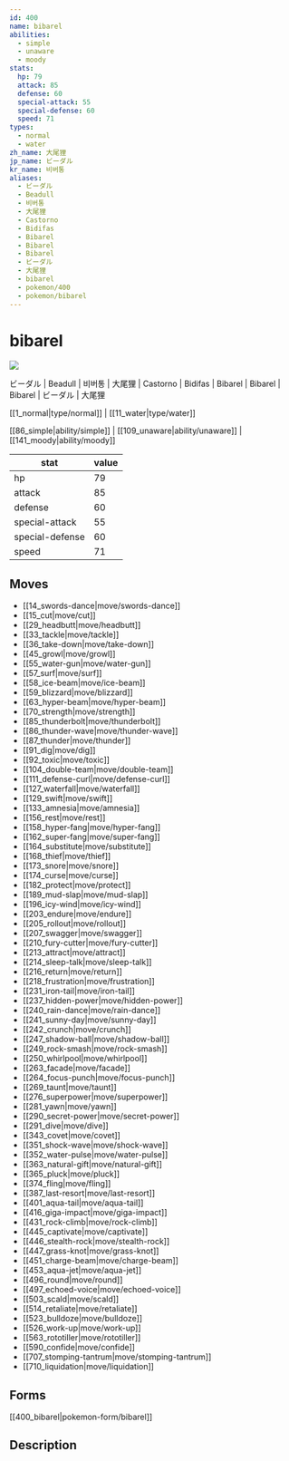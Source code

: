 ```yaml
---
id: 400
name: bibarel
abilities:
  - simple
  - unaware
  - moody
stats:
  hp: 79
  attack: 85
  defense: 60
  special-attack: 55
  special-defense: 60
  speed: 71
types:
  - normal
  - water
zh_name: 大尾狸
jp_name: ビーダル
kr_name: 비버통
aliases:
  - ビーダル
  - Beadull
  - 비버통
  - 大尾狸
  - Castorno
  - Bidifas
  - Bibarel
  - Bibarel
  - Bibarel
  - ビーダル
  - 大尾狸
  - bibarel
  - pokemon/400
  - pokemon/bibarel
---
```

# bibarel

![](https://raw.githubusercontent.com/PokeAPI/sprites/master/sprites/pokemon/400.png)

ビーダル | Beadull | 비버통 | 大尾狸 | Castorno | Bidifas | Bibarel | Bibarel | Bibarel | ビーダル | 大尾狸

[[1_normal|type/normal]] | [[11_water|type/water]]

[[86_simple|ability/simple]] | [[109_unaware|ability/unaware]] | [[141_moody|ability/moody]]

|stat|value|
|---|---|
|hp|79|
|attack|85|
|defense|60|
|special-attack|55|
|special-defense|60|
|speed|71|


## Moves

- [[14_swords-dance|move/swords-dance]]
- [[15_cut|move/cut]]
- [[29_headbutt|move/headbutt]]
- [[33_tackle|move/tackle]]
- [[36_take-down|move/take-down]]
- [[45_growl|move/growl]]
- [[55_water-gun|move/water-gun]]
- [[57_surf|move/surf]]
- [[58_ice-beam|move/ice-beam]]
- [[59_blizzard|move/blizzard]]
- [[63_hyper-beam|move/hyper-beam]]
- [[70_strength|move/strength]]
- [[85_thunderbolt|move/thunderbolt]]
- [[86_thunder-wave|move/thunder-wave]]
- [[87_thunder|move/thunder]]
- [[91_dig|move/dig]]
- [[92_toxic|move/toxic]]
- [[104_double-team|move/double-team]]
- [[111_defense-curl|move/defense-curl]]
- [[127_waterfall|move/waterfall]]
- [[129_swift|move/swift]]
- [[133_amnesia|move/amnesia]]
- [[156_rest|move/rest]]
- [[158_hyper-fang|move/hyper-fang]]
- [[162_super-fang|move/super-fang]]
- [[164_substitute|move/substitute]]
- [[168_thief|move/thief]]
- [[173_snore|move/snore]]
- [[174_curse|move/curse]]
- [[182_protect|move/protect]]
- [[189_mud-slap|move/mud-slap]]
- [[196_icy-wind|move/icy-wind]]
- [[203_endure|move/endure]]
- [[205_rollout|move/rollout]]
- [[207_swagger|move/swagger]]
- [[210_fury-cutter|move/fury-cutter]]
- [[213_attract|move/attract]]
- [[214_sleep-talk|move/sleep-talk]]
- [[216_return|move/return]]
- [[218_frustration|move/frustration]]
- [[231_iron-tail|move/iron-tail]]
- [[237_hidden-power|move/hidden-power]]
- [[240_rain-dance|move/rain-dance]]
- [[241_sunny-day|move/sunny-day]]
- [[242_crunch|move/crunch]]
- [[247_shadow-ball|move/shadow-ball]]
- [[249_rock-smash|move/rock-smash]]
- [[250_whirlpool|move/whirlpool]]
- [[263_facade|move/facade]]
- [[264_focus-punch|move/focus-punch]]
- [[269_taunt|move/taunt]]
- [[276_superpower|move/superpower]]
- [[281_yawn|move/yawn]]
- [[290_secret-power|move/secret-power]]
- [[291_dive|move/dive]]
- [[343_covet|move/covet]]
- [[351_shock-wave|move/shock-wave]]
- [[352_water-pulse|move/water-pulse]]
- [[363_natural-gift|move/natural-gift]]
- [[365_pluck|move/pluck]]
- [[374_fling|move/fling]]
- [[387_last-resort|move/last-resort]]
- [[401_aqua-tail|move/aqua-tail]]
- [[416_giga-impact|move/giga-impact]]
- [[431_rock-climb|move/rock-climb]]
- [[445_captivate|move/captivate]]
- [[446_stealth-rock|move/stealth-rock]]
- [[447_grass-knot|move/grass-knot]]
- [[451_charge-beam|move/charge-beam]]
- [[453_aqua-jet|move/aqua-jet]]
- [[496_round|move/round]]
- [[497_echoed-voice|move/echoed-voice]]
- [[503_scald|move/scald]]
- [[514_retaliate|move/retaliate]]
- [[523_bulldoze|move/bulldoze]]
- [[526_work-up|move/work-up]]
- [[563_rototiller|move/rototiller]]
- [[590_confide|move/confide]]
- [[707_stomping-tantrum|move/stomping-tantrum]]
- [[710_liquidation|move/liquidation]]

## Forms



[[400_bibarel|pokemon-form/bibarel]]

## Description



